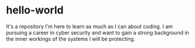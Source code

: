 # hello-world
It's a repository
I'm here to learn as much as I can about coding.
I am pursuing a career in cyber security and want to gain a strong background in the inner workings of the systems I will be protecting.

